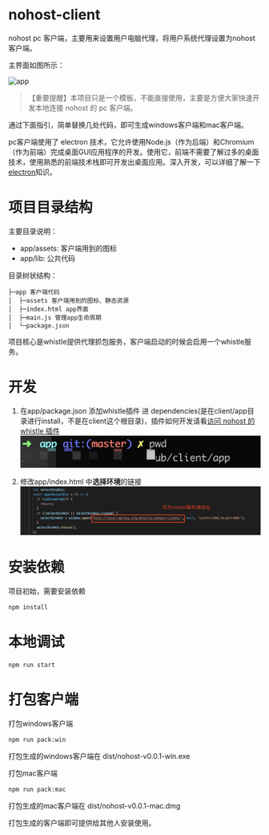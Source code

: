 # nohost-client
nohost pc 客户端，主要用来设置用户电脑代理，将用户系统代理设置为nohost 客户端。

主界面如图所示：

![app](https://user-images.githubusercontent.com/4689952/69595898-c906c380-103b-11ea-91a0-27a65abef436.png)

> 【重要提醒】本项目只是一个模板，不能直接使用，主要是方便大家快速开发本地连接 nohost 的 pc 客户端。

通过下面指引，简单替换几处代码，即可生成windows客户端和mac客户端。

pc客户端使用了 electron 技术，它允许使用Node.js（作为后端）和Chromium（作为前端）完成桌面GUI应用程序的开发。使用它，前端不需要了解过多的桌面技术，使用熟悉的前端技术栈即可开发出桌面应用。深入开发，可以详细了解一下[electron](https://github.com/electron/electron)知识。


# 项目目录结构

主要目录说明：
- app/assets: 客户端用到的图标
- app/lib: 公共代码

目录树状结构：
```
├─app 客户端代码
│  ├─assets 客户端用到的图标、静态资源
│  ├─index.html app界面
│  ├─main.js 管理app生命周期
│  └─package.json
```

项目核心是whistle提供代理抓包服务，客户端启动的时候会启用一个whistle服务。

# 开发

1. 在app/package.json 添加whistle插件 进 dependencies(是在client/app目录进行install，不是在client这个根目录)，插件如何开发请看[访问 nohost 的 whistle 插件](https://github.com/nohosts/whistle.nohost-imweb)
![插件位置](./docs/plugin-address.png)

2. 修改app/index.html 中**选择环境**的链接 
![选择环境链接](./docs/nohost-address.png)


# 安装依赖
项目初始，需要安装依赖

``` sh
npm install
```

# 本地调试

``` sh
npm run start
```


# 打包客户端
打包windows客户端

``` sh
npm run pack:win
```

打包生成的windows客户端在 dist/nohost-v0.0.1-win.exe

打包mac客户端

``` sh
npm run pack:mac
```

打包生成的mac客户端在 dist/nohost-v0.0.1-mac.dmg

打包生成的客户端即可提供给其他人安装使用。